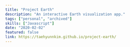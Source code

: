 ```yaml
---
title: "Project Earth"
description: "An interactive Earth visualization app."
tags: ["personal", "archived"]
skills: ["Javascript"]
date: "2020-02-02"
featured: false
link: https://taehyunnkim.github.io/project-earth/
---
```

